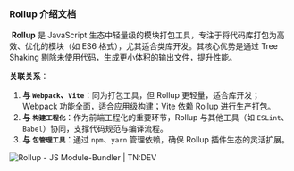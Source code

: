### **Rollup 介绍文档**

​	**Rollup** 是 JavaScript 生态中轻量级的模块打包工具，专注于将代码库打包为高效、优化的模块（如 ES6 格式），尤其适合类库开发。其核心优势是通过 Tree Shaking 剔除未使用代码，生成更小体积的输出文件，提升性能。

**关联关系**：

1. **与 `Webpack`、`Vite`**：同为打包工具，但 Rollup 更轻量，适合库开发；Webpack 功能全面，适合应用级构建；Vite 依赖 Rollup 进行生产打包。
2. **与 `构建工程化`**：作为前端工程化的重要环节，Rollup 与其他工具（如 `ESLint`、`Babel`）协同，支撑代码规范与编译流程。
3. **与 `包管理工具`**：通过 `npm`、`yarn` 管理依赖，确保 Rollup 插件生态的灵活扩展。

![Rollup - JS Module-Bundler | TN:DEV](https://s3.typoniels.de/typoniels-strapi/production/rollupjs_193ea55c32.webp)